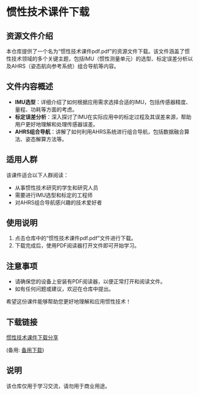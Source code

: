 # 惯性技术课件下载

## 资源文件介绍

本仓库提供了一个名为“惯性技术课件pdf.pdf”的资源文件下载。该文件涵盖了惯性技术领域的多个关键主题，包括IMU（惯性测量单元）的选型、标定误差分析以及AHRS（姿态航向参考系统）组合导航等内容。

## 文件内容概述

- **IMU选型**：详细介绍了如何根据应用需求选择合适的IMU，包括传感器精度、量程、功耗等方面的考虑。
- **标定误差分析**：深入探讨了IMU在实际应用中的标定过程及其误差来源，帮助用户更好地理解和处理传感器误差。
- **AHRS组合导航**：讲解了如何利用AHRS系统进行组合导航，包括数据融合算法、姿态解算方法等。

## 适用人群

该课件适合以下人群阅读：

- 从事惯性技术研究的学生和研究人员
- 需要进行IMU选型和标定的工程师
- 对AHRS组合导航感兴趣的技术爱好者

## 使用说明

1. 点击仓库中的“惯性技术课件pdf.pdf”文件进行下载。
2. 下载完成后，使用PDF阅读器打开文件即可开始学习。

## 注意事项

- 请确保您的设备上安装有PDF阅读器，以便正常打开和阅读文件。
- 如有任何问题或建议，欢迎在仓库中提出。

希望这份课件能够帮助您更好地理解和应用惯性技术！

## 下载链接
[惯性技术课件下载分享](https://pan.quark.cn/s/3f7de6c34a17) 

(备用: [备用下载](https://pan.baidu.com/s/1lCQqiq6vL2Zo-aIbVVQ86Q?pwd=1234))

## 说明

该仓库仅用于学习交流，请勿用于商业用途。
